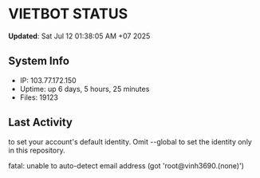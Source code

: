 # VIETBOT STATUS
**Updated**: Sat Jul 12 01:38:05 AM +07 2025

## System Info
- IP: 103.77.172.150
- Uptime: up 6 days, 5 hours, 25 minutes
- Files: 19123

## Last Activity

to set your account's default identity.
Omit --global to set the identity only in this repository.

fatal: unable to auto-detect email address (got 'root@vinh3690.(none)')
